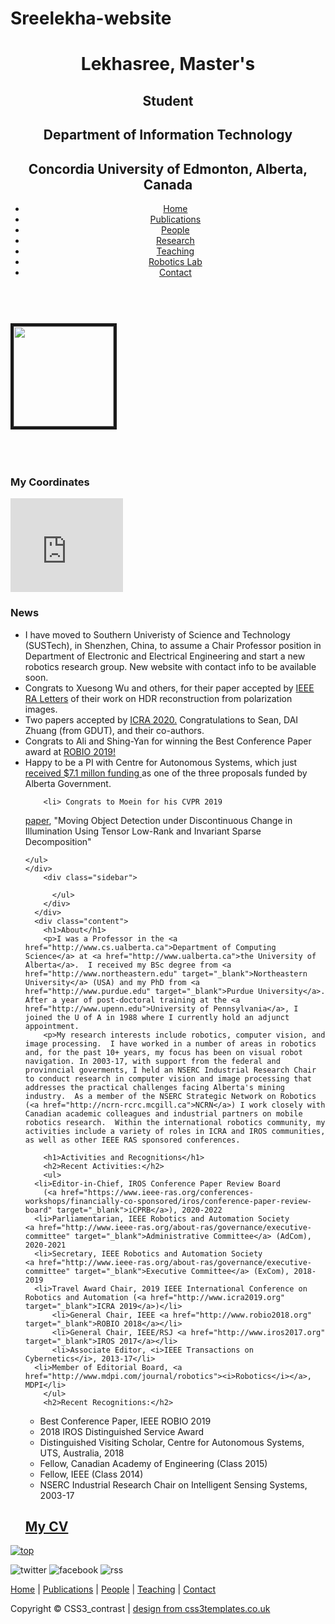 # Sreelekha-website

<!DOCTYPE HTML>
<html>

<head>
  <title>Lekhasree Narayanagari</title>
  <meta name="description" content="website description" />
  <meta name="keywords" content="website keywords, website keywords" />
  <meta http-equiv="content-type" content="text/html; charset=UTF-8" />
  <link rel="stylesheet" type="text/css" href="css/style.css" />
  <!-- modernizr enables HTML5 elements and feature detects -->
  <script type="text/javascript" src="js/modernizr-1.5.min.js"></script>
</head>

<body>
  <div id="main">
    <header>
      <div id="logo">
        <div id="logo_text">
          <!-- class="logo_colour", allows you to change the colour of the text -->
<!--
          <h1><a href="index.html">CCS3<span class="logo_colour">_contrast</span></a></h1>
-->
          <h1><span class="logo_colour">Lekhasree, Master's</span></h1>
          <h2>Student</h2>
          <h2>Department of Information Technology</h2>
          <h2>Concordia University of Edmonton, Alberta, Canada</h2>
        </div>
      </div>
      <nav>
        <div id="menu_container">
          <ul class="sf-menu" id="nav">
            <li><a href="index.html">Home</a></li>
            <li><a href="publications.html">Publications</a></li>
            <li><a href="people.html">People</a></li>
            <li><a href="research.html">Research</a></li>
            <li><a href="teaching.html">Teaching</a></li>
<!--
            <li><a href="#">Example Drop Down</a>
              <ul>
                <li><a href="#">Drop Down One</a></li>
                <li><a href="#">Drop Down Two</a>
                  <ul>
                    <li><a href="#">Sub Drop Down One</a></li>
                    <li><a href="#">Sub Drop Down Two</a></li>
                    <li><a href="#">Sub Drop Down Three</a></li>
                    <li><a href="#">Sub Drop Down Four</a></li>
                    <li><a href="#">Sub Drop Down Five</a></li>
                  </ul>
                </li>
                <li><a href="#">Drop Down Three</a></li>
                <li><a href="#">Drop Down Four</a></li>
                <li><a href="#">Drop Down Five</a></li>
              </ul>
            </li>
-->
            <li><a href="lab.html">Robotics Lab</a></li>
            <li><a href="contact.html">Contact</a></li>
          </ul>
        </div>
      </nav>
    </header>
    <div id="site_content">
      <div id="sidebar_container">
        <div class="sidebar">
	<br>
	<img src="C:\photo\lekha photo.jpg" border="5" width="160">
        </div>
        <br><br><br>
        <div class="sidebar">
          <h3>My Coordinates</h3>
<iframe src="https://www.google.com/maps/embed?pb=!1m14!1m8!1m3!1d4743.419698531724!2d-113.52942371737649!3d53.52723861550102!3m2!1i1024!2i768!4f13.1!3m3!1m2!1s0x0%3A0x7f333558141906a3!2sUniversity+of+Alberta%3A+Department+of+Computing+Science!5e0!3m2!1sen!2sca!4v1497907592315" width="180" frameborder="0" style="border:0" allowfullscreen></iframe>
        </div>
        <div class="sidebar">
	<h3>News</h3>
        <ul>
<li>
I have moved to Southern Univeristy of Science and Technology (SUSTech), 
in Shenzhen,
China, to assume a Chair Professor position in Department of Electronic
and Electrical Engineering and start a new robotics research group.  
New website with contact info to be available soon.
<li>Congrats to Xuesong Wu and others, for their paper accepted by 
<a href="https://ieeexplore.ieee.org/xpl/RecentIssue.jsp?punumber=7083369">
IEEE RA Letters</a> of their work on 
HDR reconstruction from polarization images. 
<li>Two papers accepted by <a href="http://www.icra2020.org/" target="
_blank">ICRA 2020.</a> Congratulations to Sean, DAI Zhuang
(from GDUT), and their co-authors.
	<li>Congrats to Ali and Shing-Yan for winning the Best Conference
Paper award at <a href="https://www.robio.org", target="_blank">ROBIO 2019!</a>
	<li>Happy to be a PI with Centre for Autonomous Systems, which just <a href="https://www.folio.ca/u-of-a-autonomous-systems-research-receives-149-million-provincial-funding-boost/" target="_blank">
received $7.1 millon funding
</a>as one of the three proposals funded by Alberta Government.

        <li> Congrats to Moein for his CVPR 2019
<a href="https://arxiv.org/pdf/1904.03175.pdf" target="_blank">paper</a>, "Moving Object Detection under Discontinuous Change in Illumination Using Tensor Low-Rank and Invariant Sparse Decomposition"
	</li>
<!--
        <li>Three papers accepted by <a href="http://www.icra2019.org/" target="_blank">ICRA 2019.</a> Congratulations to Shing-Yan, Ali, Zhuang and Xinghong (from GDUT), Weinan, Dr. He (and their co-authors). 
        <li>Three papers accepted by <a href="http://www.iros2018.org/" target="_blank">IROS 2018.</a> Congratulations to Weinan, Sepideh, Moein, Menna and Sara (and their co-authors). 
        <li><a href="RAM March 2018.pdf" target="_blank">Article</a> 
published in IEEE Robotics and Automation Magazine (March 2018) on the highlighs of the successful IROS 2017
<!--
        <li>Congrat's to Dr. Li HE - our previous post-doc who is now on faculty at Guangdong Univeristy of Technology in China - for his paper, "Large-Scale Spectral Clustering via Explicit Feature Mapping", recently accepted for publication in IEEE Transactions on Cybernetics.
        <li>Yi Hou's work on <a href="https://link.springer.com/article/10.1007%2Fs10514-017-9684-3" target="_blank">Bag-of-ConvNet-Features (BoCNF)</a>, which uses the BoW framework for loop closure detection with CNN landmarks, has been published in <i>Autonomous Robots</i> (August 2018 issue).  Congrat's Howie! 
	<li>Congratulations to Moein Shakeri for his <a href="http://iccv2017.thecvf.com" target="_blank">ICCV 2017</a> paper, "Moving Object Detection in Time-Lapse or Motion Trigger Image Sequences Using Low-rank and Invariant Sparse Decomposition" (Acceptance rate &approx; 19%), July 2017 
-->
<!--
	<li><a href="https://buluo.qq.com/p/detail.html?bid=343109&pid=8468972-1496670040" target="_blank">Working with Xpeng</a>, a Chinese EV start-up, June 2017</li>
-->
<!--
	<li>NSERC RTI Grant for a Jackal and OptiTrack's MoCap ($36.6K), April 2017</li>
-->
	</ul>
	</div>
        <div class="sidebar">
<!--
          <h3>Recent Keynotes</h3>
          <ul>
          <li>
          <a href="http://www.fromgeek.com/latest/132056.html" target="_blank">
          Greater Bay Area Summit on Robotics and Aritificial
          Intelligence (GBAS 2017)
          </a>
-->
<!--
	  <li>
          <a href="foshan science robotics summit 2016">Science International Robotics Alliance Conference</a><br>Foshan, China, 2016</li>
	  <li>
          <a href="http://www.worldrobotconference.com/en/Home/">World Robot Conference</a><br>Beijing, China, 2015</li>
	  <li>
          <a href="http://www.ieee-cyber.org/2014//">IEEE CYBER 2014</a><br>Hong Kong, China, 2014</a></li>
 	  <li>
<a href="">The 13th International Conference on Control, Automation, Robotics and Vision (ICARCV)</a><br>Singapore, 2014
-->
          </ul>
        </div>
      </div>
      <div class="content">
        <h1>About</h1>
        <p>I was a Professor in the <a href="http://www.cs.ualberta.ca">Department of Computing Science</a> at <a href="http://www.ualberta.ca">the University of Alberta</a>.  I received my BSc degree from <a href="http://www.northeastern.edu" target="_blank">Northeastern University</a> (USA) and my PhD from <a href="http://www.purdue.edu" target="_blank">Purdue University</a>.  After a year of post-doctoral training at the <a href="http://www.upenn.edu">University of Pennsylvania</a>, I joined the U of A in 1988 where I currently hold an adjunct appointment.  
        <p>My research interests include robotics, computer vision, and image processing.  I have worked in a number of areas in robotics and, for the past 10+ years, my focus has been on visual robot navigation. In 2003-17, with support from the federal and provinncial goverments, I held an NSERC Industrial Research Chair to conduct research in computer vision and image processing that addresses the practical challenges facing Alberta's mining industry.  As a member of the NSERC Strategic Network on Robotics (<a href="http://ncrn-rcrc.mcgill.ca">NCRN</a>) I work closely with Canadian academic colleagues and industrial partners on mobile robotics research.  Within the international robotics community, my activities include a variety of roles in ICRA and IROS communities, as well as other IEEE RAS sponsored conferences.

        <h1>Activities and Recognitions</h1>
        <h2>Recent Activities:</h2>
        <ul>
  	  <li>Editor-in-Chief, IROS Conference Paper Review Board 
		(<a href="https://www.ieee-ras.org/conferences-workshops/financially-co-sponsored/iros/conference-paper-review-board" target="_blank">iCPRB</a>), 2020-2022
	  <li>Parliamentarian, IEEE Robotics and Automation Society 
	<a href="http://www.ieee-ras.org/about-ras/governance/executive-committee" target="_blank">Administrative Committee</a> (AdCom), 2020-2021
	  <li>Secretary, IEEE Robotics and Automation Society 
	<a href="http://www.ieee-ras.org/about-ras/governance/executive-committee" target="_blank">Executive Committee</a> (ExCom), 2018-2019
  	  <li>Travel Award Chair, 2019 IEEE International Conference on Robotics and Automation (<a href="http://www.icra2019.org" target="_blank">ICRA 2019</a>)</li>
          <li>General Chair, IEEE <a href="http://www.robio2018.org" target="_blank">ROBIO 2018</a></li>
          <li>General Chair, IEEE/RSJ <a href="http://www.iros2017.org" target="_blank">IROS 2017</a></li>
          <li>Associate Editor, <i>IEEE Transactions on Cybernetics</i>, 2013-17</li>
	  <li>Member of Editorial Board, <a href="http://www.mdpi.com/journal/robotics"><i>Robotics</i></a>, MDPI</li>
        </ul>
        <h2>Recent Recognitions:</h2>
<ul>
          <li>Best Conference Paper, IEEE ROBIO 2019</li>
          <li>2018 IROS Distinguished Service Award</li>
          <li>Distinguished Visiting Scholar, Centre for Autonomous Systems, UTS, Australia, 2018</li>
          <li>Fellow, Canadian Academy of Engineering (Class 2015)</li>
          <li>Fellow, IEEE (Class 2014)</li>
<!--
          <li>Best Conference Paper, 8th IEEE International Conference on Robotics, Automation and Mechatronics (RAM) 2015</li>
-->
	  <li>NSERC Industrial Research Chair on Intelligent Sensing Systems, 2003-17
        </ul>
	<h2><a href="cv.pdf">My CV</a></h2>
      </div>
    </div>
    <div id="scroll">
      <a title="Scroll to the top" class="top" href="#"><img src="images/top2.png" alt="top" /></a>
    </div>
    <footer>
      <p><img src="images/twitter.png" alt="twitter" />&nbsp;<img src="images/facebook.png" alt="facebook" />&nbsp;<img src="images/rss.png" alt="rss" /></p>
      <p><a href="index.html">Home</a> | <a href="publications.html">Publications</a> | <a href="people.html">People</a> | <a href="teaching.html">Teaching</a> | <a href="contact.html">Contact</a></p>
      <p>Copyright &copy; CSS3_contrast | <a href="http://www.css3templates.co.uk">design from css3templates.co.uk</a></p>
    </footer>
  </div>
  <!-- javascript at the bottom for fast page loading -->
  <script type="text/javascript" src="js/jquery.js"></script>
  <script type="text/javascript" src="js/jquery.easing-sooper.js"></script>
  <script type="text/javascript" src="js/jquery.sooperfish.js"></script>
  <script type="text/javascript">
    $(document).ready(function() {
      $('ul.sf-menu').sooperfish();
      $('.top').click(function() {$('html, body').animate({scrollTop:0}, 'fast'); return false;});
    });
  </script>
</body>
</html>
